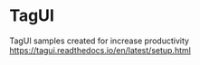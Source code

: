 # TagUI
TagUI samples created for increase productivity
https://tagui.readthedocs.io/en/latest/setup.html

